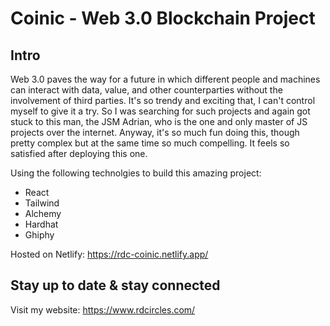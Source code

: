 # Coinic - Web 3.0 Blockchain Project

## Intro
Web 3.0 paves the way for a future in which different people and machines can interact with data, value, and other counterparties without the involvement of third parties. 
It's so trendy and exciting that, I can't control myself to give it a try. So I was searching for such projects and again got stuck to this man, the JSM Adrian, who is the one and only master of JS projects over the internet.
Anyway, it's so much fun doing this, though pretty complex but at the same time so much compelling. It feels so satisfied after deploying this one.  

Using the following technolgies to build this amazing project:
- React
- Tailwind
- Alchemy
- Hardhat
- Ghiphy 

Hosted on Netlify: https://rdc-coinic.netlify.app/

## Stay up to date & stay connected
Visit my website: https://www.rdcircles.com/
